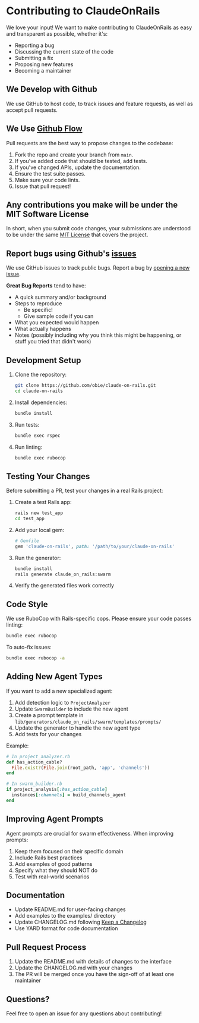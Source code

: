 # Contributing to ClaudeOnRails

We love your input! We want to make contributing to ClaudeOnRails as easy and transparent as possible, whether it's:

- Reporting a bug
- Discussing the current state of the code
- Submitting a fix
- Proposing new features
- Becoming a maintainer

## We Develop with Github

We use GitHub to host code, to track issues and feature requests, as well as accept pull requests.

## We Use [Github Flow](https://guides.github.com/introduction/flow/index.html)

Pull requests are the best way to propose changes to the codebase:

1. Fork the repo and create your branch from `main`.
2. If you've added code that should be tested, add tests.
3. If you've changed APIs, update the documentation.
4. Ensure the test suite passes.
5. Make sure your code lints.
6. Issue that pull request!

## Any contributions you make will be under the MIT Software License

In short, when you submit code changes, your submissions are understood to be under the same [MIT License](http://choosealicense.com/licenses/mit/) that covers the project.

## Report bugs using Github's [issues](https://github.com/obie/claude-on-rails/issues)

We use GitHub issues to track public bugs. Report a bug by [opening a new issue](https://github.com/obie/claude-on-rails/issues/new).

**Great Bug Reports** tend to have:

- A quick summary and/or background
- Steps to reproduce
  - Be specific!
  - Give sample code if you can
- What you expected would happen
- What actually happens
- Notes (possibly including why you think this might be happening, or stuff you tried that didn't work)

## Development Setup

1. Clone the repository:
   ```bash
   git clone https://github.com/obie/claude-on-rails.git
   cd claude-on-rails
   ```

2. Install dependencies:
   ```bash
   bundle install
   ```

3. Run tests:
   ```bash
   bundle exec rspec
   ```

4. Run linting:
   ```bash
   bundle exec rubocop
   ```

## Testing Your Changes

Before submitting a PR, test your changes in a real Rails project:

1. Create a test Rails app:
   ```bash
   rails new test_app
   cd test_app
   ```

2. Add your local gem:
   ```ruby
   # Gemfile
   gem 'claude-on-rails', path: '/path/to/your/claude-on-rails'
   ```

3. Run the generator:
   ```bash
   bundle install
   rails generate claude_on_rails:swarm
   ```

4. Verify the generated files work correctly

## Code Style

We use RuboCop with Rails-specific cops. Please ensure your code passes linting:

```bash
bundle exec rubocop
```

To auto-fix issues:
```bash
bundle exec rubocop -a
```

## Adding New Agent Types

If you want to add a new specialized agent:

1. Add detection logic to `ProjectAnalyzer`
2. Update `SwarmBuilder` to include the new agent
3. Create a prompt template in `lib/generators/claude_on_rails/swarm/templates/prompts/`
4. Update the generator to handle the new agent type
5. Add tests for your changes

Example:
```ruby
# In project_analyzer.rb
def has_action_cable?
  File.exist?(File.join(root_path, 'app', 'channels'))
end

# In swarm_builder.rb
if project_analysis[:has_action_cable]
  instances[:channels] = build_channels_agent
end
```

## Improving Agent Prompts

Agent prompts are crucial for swarm effectiveness. When improving prompts:

1. Keep them focused on their specific domain
2. Include Rails best practices
3. Add examples of good patterns
4. Specify what they should NOT do
5. Test with real-world scenarios

## Documentation

- Update README.md for user-facing changes
- Add examples to the examples/ directory
- Update CHANGELOG.md following [Keep a Changelog](https://keepachangelog.com/)
- Use YARD format for code documentation

## Pull Request Process

1. Update the README.md with details of changes to the interface
2. Update the CHANGELOG.md with your changes
3. The PR will be merged once you have the sign-off of at least one maintainer

## Questions?

Feel free to open an issue for any questions about contributing!